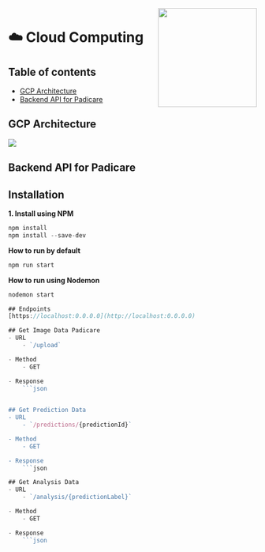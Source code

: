 <img src="https://github.com/YusufAgungPurwadi/MLGCP-Api/blob/main/Google-Cloud-Platform.jpg" align="right" height=200>

# :cloud: Cloud Computing

## Table of contents

- [GCP Architecture](#GCP_Architecture)
- [Backend API for Padicare](#Backend_API_for_Padicare)
  
## GCP Architecture
<img src= "https://github.com/PadiCare/main-backend-api/blob/main/GCP%20Architecture/GCP%20Architecture.jpg" align="center">

## Backend API for Padicare
## Installation
**1. Install using NPM**
```javascript
npm install
npm install --save-dev
```

**How to run by default**
```javascript
npm run start
```
**How to run using Nodemon**
```javascript
nodemon start

## Endpoints
[https://localhost:0.0.0.0](http://localhost:0.0.0.0)

## Get Image Data Padicare
- URL
    - `/upload`

- Method
    - GET

- Response
    ```json
    

## Get Prediction Data
- URL
    - `/predictions/{predictionId}`

- Method
    - GET

- Response
    ```json

## Get Analysis Data
- URL
    - `/analysis/{predictionLabel}`

- Method
    - GET

- Response
    ```json
